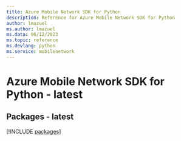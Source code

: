 ```yaml
---
title: Azure Mobile Network SDK for Python
description: Reference for Azure Mobile Network SDK for Python
author: lmazuel
ms.author: lmazuel
ms.data: 06/12/2023
ms.topic: reference
ms.devlang: python
ms.service: mobilenetwork
---
```

# Azure Mobile Network SDK for Python - latest
## Packages - latest
[!INCLUDE [packages](mobile-network-index.md)]